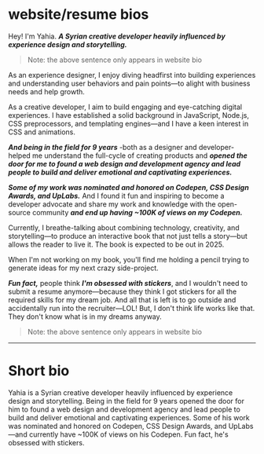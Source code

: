 # website/resume bios

Hey! I'm Yahia. ***A Syrian creative developer heavily influenced by experience design and storytelling.***
> Note: the above sentence only appears in website bio

As an experience designer, I enjoy diving headfirst into building experiences and understanding user behaviors and pain points—to alight with business needs and help growth.

As a creative developer, I aim to build engaging and eye-catching digital experiences. I have established a solid background in JavaScript, Node.js, CSS preprocessors, and templating engines—and I have a keen interest in CSS and animations.

***And being in the field for 9 years*** -both as a designer and developer- helped me understand the full-cycle of creating products and ***opened the door for me to found a web design and development agency and lead people to build and deliver emotional and captivating experiences.***

***Some of my work was nominated and honored on Codepen, CSS Design Awards, and UpLabs.*** And I found it fun and inspiring to become a developer advocate and share my work and knowledge with the open-source community ***and end up having ~100K of views on my Codepen.***

Currently, I breathe-talking about combining technology, creativity, and storytelling—to produce an interactive book that not just tells a story—but allows the reader to live it. The book is expected to be out in 2025.

When I'm not working on my book, you'll find me holding a pencil trying to generate ideas for my next crazy side-project.

***Fun fact,*** people think ***I'm obsessed with stickers***, and I wouldn't need to submit a resume anymore—because they think I got stickers for all the required skills for my dream job. And all that is left is to go outside and accidentally run into the recruiter—LOL! But, I don't think life works like that. They don't know what is in my dreams anyway.
> Note: the above sentence only appears in website bio

----

# Short bio
Yahia is a Syrian creative developer heavily influenced by experience design and storytelling. Being in the field for 9 years opened the door for him to found a web design and development agency and lead people to build and deliver emotional and captivating experiences. Some of his work was nominated and honored on Codepen, CSS Design Awards, and UpLabs—and currently have ~100K of views on his Codepen. Fun fact, he's obsessed with stickers.

